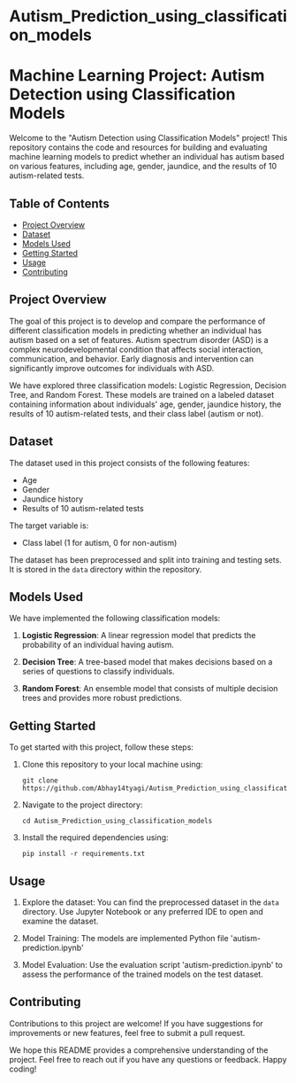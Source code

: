# Autism_Prediction_using_classification_models
# Machine Learning Project: Autism Detection using Classification Models

Welcome to the "Autism Detection using Classification Models" project! This repository contains the code and resources for building and evaluating machine learning models to predict whether an individual has autism based on various features, including age, gender, jaundice, and the results of 10 autism-related tests.

## Table of Contents

- [Project Overview](#project-overview)
- [Dataset](#dataset)
- [Models Used](#models-used)
- [Getting Started](#getting-started)
- [Usage](#usage)
- [Contributing](#contributing)

## Project Overview

The goal of this project is to develop and compare the performance of different classification models in predicting whether an individual has autism based on a set of features. Autism spectrum disorder (ASD) is a complex neurodevelopmental condition that affects social interaction, communication, and behavior. Early diagnosis and intervention can significantly improve outcomes for individuals with ASD.

We have explored three classification models: Logistic Regression, Decision Tree, and Random Forest. These models are trained on a labeled dataset containing information about individuals' age, gender, jaundice history, the results of 10 autism-related tests, and their class label (autism or not).

## Dataset

The dataset used in this project consists of the following features:

- Age
- Gender
- Jaundice history
- Results of 10 autism-related tests

The target variable is:

- Class label (1 for autism, 0 for non-autism)

The dataset has been preprocessed and split into training and testing sets. It is stored in the `data` directory within the repository.

## Models Used

We have implemented the following classification models:

1. **Logistic Regression**: A linear regression model that predicts the probability of an individual having autism.

2. **Decision Tree**: A tree-based model that makes decisions based on a series of questions to classify individuals.

3. **Random Forest**: An ensemble model that consists of multiple decision trees and provides more robust predictions.

## Getting Started

To get started with this project, follow these steps:

1. Clone this repository to your local machine using:
   ```
   git clone https://github.com/Abhay14tyagi/Autism_Prediction_using_classification_models.git
   ```

2. Navigate to the project directory:
   ```
   cd Autism_Prediction_using_classification_models
   ```

3. Install the required dependencies using:
   ```
   pip install -r requirements.txt
   ```

## Usage

1. Explore the dataset: You can find the preprocessed dataset in the `data` directory. Use Jupyter Notebook or any preferred IDE to open and examine the dataset.

2. Model Training: The models are implemented  Python file 'autism-prediction.ipynb'

3. Model Evaluation: Use the evaluation script 'autism-prediction.ipynb' to assess the performance of the trained models on the test dataset.
## Contributing

Contributions to this project are welcome! If you have suggestions for improvements or new features, feel free to submit a pull request.

We hope this README provides a comprehensive understanding of the project. Feel free to reach out if you have any questions or feedback. Happy coding!
